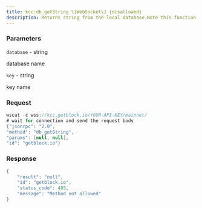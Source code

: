```yaml
---
title: kcc:db_getString \[WebSocket\] {disallowed}
description: Returns string from the local database.Note this function is deprecated and will be removed in the future.
---
```


### Parameters


`database` - string

database name

`key` - string

key name

### Request

``` java
wscat -c wss://kcc.getblock.io/YOUR-API-KEY/mainnet/ 
# wait for connection and send the request body 
{"jsonrpc": "2.0",
"method": "db_getString",
"params": [null, null],
"id": "getblock.io"}
```

###  Response

``` java
{
    "result": "null",
    "id": "getblock.io",
    "status_code": 405,
    "message": "Method not allowed"
}
```

